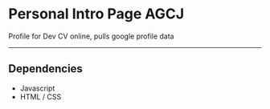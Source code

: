 Personal Intro Page AGCJ
================
Profile for Dev CV online, pulls google profile data

____

## Dependencies

- Javascript
- HTML / CSS